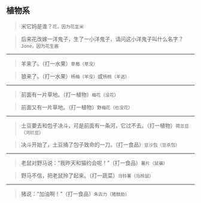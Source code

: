 ## 植物系

> 米它妈是谁？`花，因为花生米`

> 后来花改嫁一洋鬼子，生了一小洋鬼子，请问这小洋鬼子叫什么名字？`Jone，因为花生酱`

---

> 羊来了。（打一水果）`草莓（草没）`

> 狼来了。（打一水果）`杨梅（羊没）`或`杨桃（羊逃）`

---

> 前面有一片草地。（打一植物）`梅花（没花）`

> 前面又有一片草地。（打一植物）`野梅花（也没花）`

---

> 土豆要去和包子决斗，可是前面有一条河，它过不去。（打一植物）`荷兰豆（河拦豆）`

> 决斗开始了，土豆捅了包子致命的一刀。（打一食品）`豆沙包（豆杀包）`

---

> 老鼠对野马说：“我昨天和猫约会呢！”（打一食品）`薯片（鼠骗）`

> 野马不信，把老鼠拎了起来。（打一蔬菜）`马铃薯（马拎鼠）`

---

> 猪说：“加油啊！”（打一食品）`朱古力（猪鼓励）`

